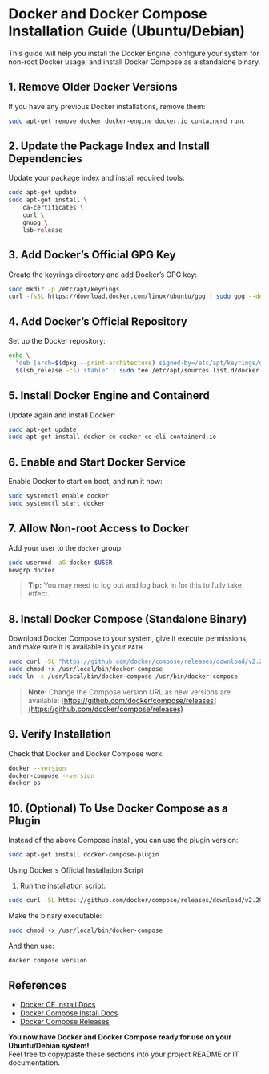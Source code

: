 # Docker and Docker Compose Installation Guide (Ubuntu/Debian)

This guide will help you install the Docker Engine, configure your system for non-root Docker usage, and install Docker Compose as a standalone binary.

## 1. Remove Older Docker Versions

If you have any previous Docker installations, remove them:
```bash
sudo apt-get remove docker docker-engine docker.io containerd runc
```

## 2. Update the Package Index and Install Dependencies

Update your package index and install required tools:
```bash
sudo apt-get update
sudo apt-get install \
    ca-certificates \
    curl \
    gnupg \
    lsb-release
```

## 3. Add Docker’s Official GPG Key

Create the keyrings directory and add Docker’s GPG key:
```bash
sudo mkdir -p /etc/apt/keyrings
curl -fsSL https://download.docker.com/linux/ubuntu/gpg | sudo gpg --dearmor -o /etc/apt/keyrings/docker.gpg
```

## 4. Add Docker’s Official Repository

Set up the Docker repository:
```bash
echo \
  "deb [arch=$(dpkg --print-architecture) signed-by=/etc/apt/keyrings/docker.gpg] https://download.docker.com/linux/ubuntu \
  $(lsb_release -cs) stable" | sudo tee /etc/apt/sources.list.d/docker.list > /dev/null
```

## 5. Install Docker Engine and Containerd

Update again and install Docker:
```bash
sudo apt-get update
sudo apt-get install docker-ce docker-ce-cli containerd.io
```

## 6. Enable and Start Docker Service

Enable Docker to start on boot, and run it now:
```bash
sudo systemctl enable docker
sudo systemctl start docker
```

## 7. Allow Non-root Access to Docker

Add your user to the `docker` group:
```bash
sudo usermod -aG docker $USER
newgrp docker
```
> **Tip:** You may need to log out and log back in for this to fully take effect.

## 8. Install Docker Compose (Standalone Binary)

Download Docker Compose to your system, give it execute permissions, and make sure it is available in your `PATH`.

```bash
sudo curl -SL "https://github.com/docker/compose/releases/download/v2.29.1/docker-compose-linux-x86_64" -o /usr/local/bin/docker-compose
sudo chmod +x /usr/local/bin/docker-compose
sudo ln -s /usr/local/bin/docker-compose /usr/bin/docker-compose
```
> **Note:** Change the Compose version URL as new versions are available: [https://github.com/docker/compose/releases](https://github.com/docker/compose/releases)

## 9. Verify Installation

Check that Docker and Docker Compose work:
```bash
docker --version
docker-compose --version
docker ps
```

## 10. (Optional) To Use Docker Compose as a Plugin

Instead of the above Compose install, you can use the plugin version:

```bash
sudo apt-get install docker-compose-plugin
```
Using Docker's Official Installation Script
1. Run the installation script:

```bash
sudo curl -SL https://github.com/docker/compose/releases/download/v2.29.1/docker-compose-linux-x86_64 -o /usr/local/bin/docker-compose
```
Make the binary executable:

```bash
sudo chmod +x /usr/local/bin/docker-compose
```
And then use:
```bash
docker compose version
```

## References

- [Docker CE Install Docs](https://docs.docker.com/engine/install/ubuntu/)
- [Docker Compose Install Docs](https://docs.docker.com/compose/install/standalone/)
- [Docker Compose Releases](https://github.com/docker/compose/releases)

**You now have Docker and Docker Compose ready for use on your Ubuntu/Debian system!**  
Feel free to copy/paste these sections into your project README or IT documentation.
